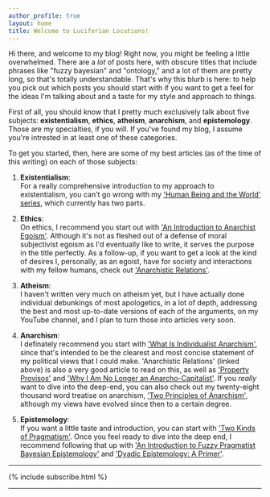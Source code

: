 ```yaml
---
author_profile: true
layout: home
title: Welcome to Luciferian Locutions!
---
```


Hi there, and welcome to my blog! Right now, you might be feeling a little overwhelmed. There are a *lot* of posts here, with obscure titles that include phrases like "fuzzy bayesian" and "ontology," and a lot of them are pretty long, so that's totally understandable. That's why this blurb is here: to help you pick out which posts you should start with if you want to get a feel for the ideas I'm talking about and a taste for my style and approach to things.

First of all, you should know that I pretty much exclusively talk about five subjects: **existentialism**, **ethics**, **atheism**, **anarchism**, and **epistemology**. Those are my specialties, if you will. If you've found my blog, I assume you're intrested in at least one of these categories.

To get you started, then, here are some of my best articles (as of the time of this writing) on each of those subjects:

1. **Existentialism**: \
   For a really comprehensive introduction to my approach to existentialism, you can't go wrong with my ['Human Being and the World' series](https://blog.alexisdumas.org/2021/10/11/life-meaning.html), which currently has two parts.

2. **Ethics**: \
   On ethics, I recommend you start out with ['An Introduction to Anarchist Egoism'](https://blog.alexisdumas.org/2021/12/08/egoism.html). Although it's not as fleshed out of a defense of moral subjectivist egoism as I'd eventually like to write, it serves the purpose in the title perfectly. As a follow-up, if you want to get a look at the kind of desires I, personally, as an egoist, have for society and interactions with my fellow humans, check out ['Anarchistic Relations'](https://blog.alexisdumas.org/2021/12/19/relations.html).

3. **Atheism**: \
   I haven't written very much on atheism yet, but I have actually done individual debunkings of most apologetics, in a lot of depth, addressing the best and most up-to-date versions of each of the arguments, on my YouTube channel, and I plan to turn those into articles very soon.

4. **Anarchism**: \
   I definately recommend you start with ['What Is Individualist Anarchism'](https://blog.alexisdumas.org/2022/01/17/what-is-individualist-anarchism.html), since that's intended to be the clearest and most concise statement of my political views that I could make. 'Anarchistic Relations' (linked above) is also a very good article to read on this, as well as ['Property Provisos'](https://blog.alexisdumas.org/2021/12/24/difference-principle.html) and ['Why I Am No Longer an Anarcho-Capitalist'](https://blog.alexisdumas.org/2021/12/09/not-ancap.html). If you *really* want to dive into the deep-end, you can also check out my twenty-eight thousand word treatise on anarchism, ['Two Principles of Anarchism'](https://blog.alexisdumas.org/2021/10/27/reciprocity.html), although my views have evolved since then to a certain degree.

5. **Epistemology**: \
   If you want a little taste and introduction, you can start with ['Two Kinds of Pragmatism'](http://127.0.0.1:4000/2021/07/24/pragmatism.html). Once you feel ready to dive into the deep end, I recommend following that up with ['An Introduction to Fuzzy Pragmatist Bayesian Epistemology'](https://blog.alexisdumas.org/2022/01/03/fuzzy-logic.html) and ['Dyadic Epistemology: A Primer'](https://blog.alexisdumas.org/2022/02/06/dyadic-epistemology.html).

<hr/>

{% include subscribe.html %}

<hr/>
